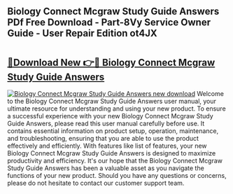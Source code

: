 ## Biology Connect Mcgraw Study Guide Answers PDf Free Download - Part-8Vy Service Owner Guide - User Repair Edition ot4JX

# <h2><a href="http://bc47025.oget.top/?id=Biology+Connect+Mcgraw+Study+Guide+Answers">🔗Download New 👉🔴 Biology Connect Mcgraw Study Guide Answers</a></h2>

[![Biology Connect Mcgraw Study Guide Answers new download](https://i.imgur.com/5g1atiW.png)](http://bc47025.oget.top/?id=Biology+Connect+Mcgraw+Study+Guide+Answers)
Welcome to the Biology Connect Mcgraw Study Guide Answers user manual, your ultimate resource for understanding and using your new product. To ensure a successful experience with your new Biology Connect Mcgraw Study Guide Answers, please read this user manual carefully before use. It contains essential information on product setup, operation, maintenance, and troubleshooting, ensuring that you are able to use the product effectively and efficiently. With features like list of features, your new Biology Connect Mcgraw Study Guide Answers is designed to maximize productivity and efficiency. It's our hope that the Biology Connect Mcgraw Study Guide Answers has been a valuable asset as you navigate the functions of your new product. Should you have any questions or concerns, please do not hesitate to contact our customer support team.
